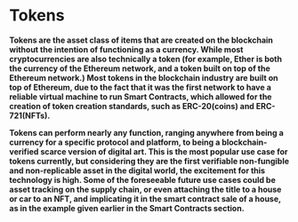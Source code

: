 # Tokens

**Tokens are the asset class of items that are created on the blockchain without the intention of functioning as a currency. While most cryptocurrencies are also technically a token \(for example, Ether is both the currency of the Ethereum network, and a token built on top of the Ethereum network.\) Most tokens in the blockchain industry are built on top of Ethereum, due to the fact that it was the first network to have a reliable virtual machine to run Smart Contracts, which allowed for the creation of token creation standards, such as ERC-20\(coins\) and ERC-721\(NFTs\).**  


 **Tokens can perform nearly any function, ranging anywhere from being a currency for a specific protocol and platform, to being a blockchain-verified scarce version of digital art. This is the most popular use case for tokens currently, but considering they are the first verifiable non-fungible and non-replicable asset in the digital world, the excitement for this technology is high. Some of the foreseeable future use cases could be asset tracking on the supply chain, or even attaching the title to a house or car to an NFT, and implicating it in the smart contract sale of a house, as in the example given earlier in the Smart Contracts section.**  


